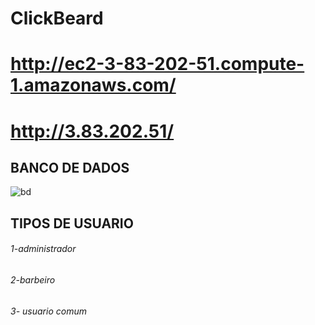 # ClickBeard

# http://ec2-3-83-202-51.compute-1.amazonaws.com/
# http://3.83.202.51/

## BANCO DE DADOS
![bd](https://user-images.githubusercontent.com/51290633/156395671-5269b544-d707-4f30-ae89-de00bda3d15f.png)

## TIPOS DE USUARIO

###### 1-administrador
###### 2-barbeiro
###### 3- usuario comum

